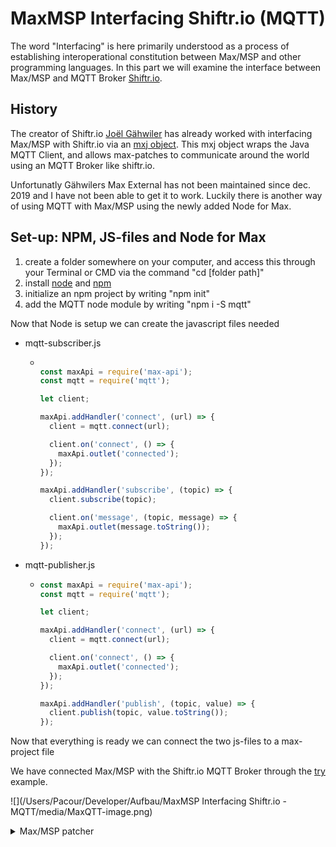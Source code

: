 # MaxMSP Interfacing Shiftr.io (MQTT)
The word "Interfacing" is here primarily understood as a process of establishing interoperational constitution between Max/MSP and other programming languages. In this part we will examine the interface between Max/MSP and MQTT Broker [Shiftr.io](https://shiftr.io/).

## History

The creator of Shiftr.io [Joël Gähwiler](https://github.com/256dpi) has already worked with interfacing Max/MSP with Shiftr.io via an [mxj object](https://github.com/256dpi/max-mqtt). This mxj object wraps the Java MQTT Client, and allows max-patches to communicate around the world using an MQTT Broker like shiftr.io.

Unfortunatly Gähwilers Max External has not been maintained since dec. 2019 and I have not been able to get it to work. Luckily there is another way of using MQTT with Max/MSP using the newly added Node for Max.

## Set-up: NPM, JS-files and Node for Max

1. create a folder somewhere on your computer, and access this through your Terminal or CMD via the command "cd [folder path]"
2. install [node](https://nodejs.org/en/) and [npm](https://www.npmjs.com/)
3. initialize an npm project by writing "npm init"
4. add the MQTT node module by writing "npm i -S mqtt"

Now that Node is setup we can create the javascript files needed

- mqtt-subscriber.js

  - ```javascript
    
    const maxApi = require('max-api');
    const mqtt = require('mqtt');
    
    let client;
    
    maxApi.addHandler('connect', (url) => {
      client = mqtt.connect(url);
    
      client.on('connect', () => {
        maxApi.outlet('connected');
      });
    });
    
    maxApi.addHandler('subscribe', (topic) => {
      client.subscribe(topic);
    
      client.on('message', (topic, message) => {
        maxApi.outlet(message.toString());
      });
    });
    
    ```

- mqtt-publisher.js

  - ```javascript
    const maxApi = require('max-api');
    const mqtt = require('mqtt');
    
    let client;
    
    maxApi.addHandler('connect', (url) => {
      client = mqtt.connect(url);
    
      client.on('connect', () => {
        maxApi.outlet('connected');
      });
    });
    
    maxApi.addHandler('publish', (topic, value) => {
      client.publish(topic, value.toString());
    });
    
    ```

Now that everything is ready we can connect the two js-files to a max-project file

We have connected Max/MSP with the Shiftr.io MQTT Broker through the [try](https://shiftr.io/try) example.

![](/Users/Pacour/Developer/Aufbau/MaxMSP Interfacing Shiftr.io - MQTT/media/MaxQTT-image.png)

<details>
  <summary>Max/MSP patcher</summary>
	<pre><code>
----------begin_max5_patcher----------
1062.3oc4XssaihCF9ZxSAxR6cYHbLIzqlGgUZub6pHC3j3Vvlw1j1pQy695
CPKYKog3PhVo4hDD+13e+8e7y9myb.YzWQbf6Ct+sqiyOm43nEoD3z9tCnB9
ZdIjqmFHmVUgHBvbyXBzqBs7+rIqDy2iXciPZpnMhRjP+c9sRqgh78XxtMLT
tvn2nDO+4tAA5+WFodD56469OseBtPq.Z1SeKIt2piIcKdfR1ulMS827qDG+
USFOmgyr.Hgq76ijjuDIgSFRHnWjq3m.RMCUiHEt0FGyvnI3znYUrd+GrV8H
07RXOvXVEwa0Hy7AfAwo+sFm7ZFlH159HXgb5U7Z2+n3QfkvMX8J8CERsBuw
oSGdapNYTX3YARhFHI9i.GycAYPxtgwyZv6phAqPBDaCh.yJQ8SFtU9Vo9XT
IH7c+NLWfOfbCrzwltzjZldd6wosEIC5aCmN7xfjBZkarusgugZu9xkmGkxb
lgAY7jAxJDmC2g9DJyoDhbi6V8Cg3gEKDr2dP966YL5yHlGeOdqf4goceWIV
NaZCQzOvezFFS2kj9cWThtzz5natU4QPXj2JKpb001w30GUF+fPb08xwiJ.1
4ECMYwo1VbNJ7lCQdG8A2EOUvYKxy3KDnp5K2qlpSkSMAtQqsDxgqt00rHzB
jmBy0lL5u8tIf48D+hae0EMGcDKpy1.aXveBRVsB4vCnhMxIJU9FnPH2yMBC
aXm2sAN.XifxEPlnWGOGPAZqr4beIJCwlLLYiDU606Av6CUWchQdQYAzKiVf
1k7+o5rRVjbIMYn.SIaNZFQVVmJdYOGqEkhSt6Az0cGswl341JWKMgyIqulv
4eKhlOE0HWAciZSc4UR8W8wwxRRssP5v7h7mxdGlXNtfZQ6hXM7hLj.ZOEsE
j.t8MH6.oJD7RQYPRjWxGnz1CkFbqKgv+5f0ydYHQll+lhFGAv9QjIS1QMOi
yRlv6hIRWVYokL2Z8XoVSiY53emo2jebv5CXzKGvbbFtDKdqOZna2xQsvP25
p+c4TRyeFUTvf6jFIpzvzyulWhyeVrmQa1suubyAm2+4OvLvgOOP1tJUTTeI
TVwQkpGuqHNXYu63H1u8jB9i+vvDXExD2GW4UQIXAk4IstRkAFvoEb1.T8Jq
Yd7etDR81WI+XOIm1vx61ac2Og6G6+BDWfIZ1J8mTpYRCFsLZMkNBMottqqV
ScKxWpovo.Rwiw3sdJzTxXzT7Tnon6jwKLd7JpK6pK0M35hOFihmj3iwnnjo
vVt5dAow40Ngay+5TczcybFNlrMkMOXJzTv4vTvTfoQ.onvI.RA14kLcxf00
GPLd6r05Px93IpN7Y8b8qXh4UcmZ.CoHeXlu9H0.HS13VH6Z2vLMaecogVNP
wEfQZvskPjnalhrgjYipwLuFZ.hl.zreM6egjK92E
-----------end_max5_patcher-----------
</code></pre>
<iframe src="https://player.vimeo.com/video/398389302" width="640" height="360" frameborder="0" allow="autoplay; fullscreen" allowfullscreen></iframe>

## Structure



## Compose



### Sources
- https://github.com/256dpi/max-mqtt

- https://www.znibbl.es/video/mqtt-subscriber?fbclid=IwAR29o8ZHZ535gwXB5unP2hHsdQDwF-UwOSQrWS7cWQeP9rtQACxnJ0XxIR8

- https://shiftr.io/try

  
